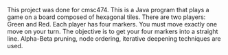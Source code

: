 This project was done for cmsc474.
This is a Java program that plays a game on a board composed of hexagonal tiles. There are two players: Green and Red.
Each player has four markers. You must move exactly one move on your turn. The objective is to get your four markers into
a straight line. Alpha-Beta pruning, node ordering, iterative deepening techniques are used.

